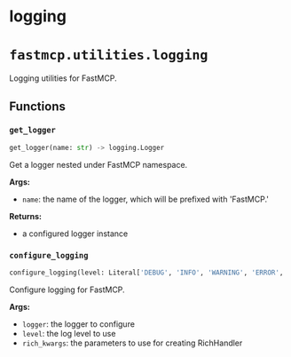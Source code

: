 # logging

# `fastmcp.utilities.logging`

Logging utilities for FastMCP.

## Functions

### `get_logger` <sup><a href="https://github.com/jlowin/fastmcp/blob/main/src/fastmcp/utilities/logging.py#L10" target="_blank"><Icon icon="github" style="width: 14px; height: 14px;" /></a></sup>

```python
get_logger(name: str) -> logging.Logger
```

Get a logger nested under FastMCP namespace.

**Args:**

* `name`: the name of the logger, which will be prefixed with 'FastMCP.'

**Returns:**

* a configured logger instance

### `configure_logging` <sup><a href="https://github.com/jlowin/fastmcp/blob/main/src/fastmcp/utilities/logging.py#L22" target="_blank"><Icon icon="github" style="width: 14px; height: 14px;" /></a></sup>

```python
configure_logging(level: Literal['DEBUG', 'INFO', 'WARNING', 'ERROR', 'CRITICAL'] | int = 'INFO', logger: logging.Logger | None = None, enable_rich_tracebacks: bool = True, **rich_kwargs: Any) -> None
```

Configure logging for FastMCP.

**Args:**

* `logger`: the logger to configure
* `level`: the log level to use
* `rich_kwargs`: the parameters to use for creating RichHandler
